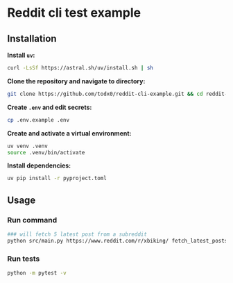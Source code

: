 # Reddit cli test example

## Installation

**Install `uv`:**
```bash
curl -LsSf https://astral.sh/uv/install.sh | sh
```

**Clone the repository and navigate to directory:**
```bash
git clone https://github.com/todx0/reddit-cli-example.git && cd reddit-cli-example
```

**Create `.env` and edit secrets:**
```bash
cp .env.example .env
```

**Create and activate a virtual environment:**
```bash
uv venv .venv
source .venv/bin/activate
```

**Install dependencies:**
```bash
uv pip install -r pyproject.toml
```

## Usage

### Run command
```bash
### will fetch 5 latest post from a subreddit
python src/main.py https://www.reddit.com/r/xbiking/ fetch_latest_posts 5
```

### Run tests
```bash
python -m pytest -v
```